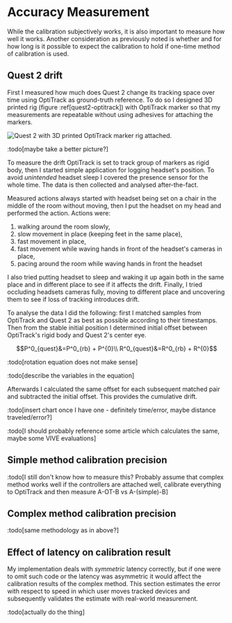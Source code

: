 # Accuracy Measurement

While the calibration subjectively works, it is also important to measure how well it works. Another consideration as previously noted is whether and for how long is it possible to expect the calibration to hold if one-time method of calibration is used.

## Quest 2 drift

First I measured how much does Quest 2 change its tracking space over time using OptiTrack as ground-truth reference. To do so I designed 3D printed rig (figure :ref[quest2-optitrack]) with OptiTrack marker so that my measurements are repeatable without using adhesives for attaching the markers.

![Quest 2 with 3D printed OptiTrack marker rig attached.](quest2-optitrack.png 'quest2-optitrack')

:todo[maybe take a better picture?]

To measure the drift OptiTrack is set to track group of markers as rigid body, then I started simple application for logging headset's position. To avoid *unintended* headset sleep I covered the presence sensor for the whole time. The data is then collected and analysed after-the-fact.

Measured actions always started with headset being set on a chair in the middle of the room without moving, then I put the headset on my head and performed the action. Actions were: 

1. walking around the room slowly, 
2. slow movement in place (keeping feet in the same place), 
3. fast movement in place,
4. fast movement while waving hands in front of the headset's cameras in place,
5. pacing around the room while waving hands in front the headset

I also tried putting headset to sleep and waking it up again both in the same place and in different place to see if it affects the drift. Finally, I tried occluding headsets cameras fully, moving to different place and uncovering them to see if loss of tracking introduces drift.

To analyse the data I did the following: first I matched samples from OptiTrack and Quest 2 as best as possible according to their timestamps. Then from the stable initial position I determined initial offset between OptiTrack's rigid body and Quest 2's center eye.

$$P^0_{quest}&=P^0_{rb} + P^{0}\\
R^0_{quest}&=R^0_{rb} + R^{0}$$

:todo[rotation equation does not make sense]

:todo[describe the variables in the equation]

Afterwards I calculated the same offset for each subsequent matched pair and subtracted the initial offset. This provides the cumulative drift.

:todo[insert chart once I have one - definitely time/error, maybe distance traveled/error?]

:todo[I should probably reference some article which calculates the same, maybe some VIVE evaluations]

## Simple method calibration precision

:todo[I still don't know how to measure this? Probably assume that complex method works well if the controllers are attached well, calibrate everything to OptiTrack and then measure A-OT-B vs A-(simple)-B]

## Complex method calibration precision

:todo[same methodology as in above?]

## Effect of latency on calibration result

My implementation deals with *symmetric* latency correctly, but if one were to omit such code or the latency was asymmetric it would affect the calibration results of the complex method. This section estimates the error with respect to speed in which user moves tracked devices and subsequently validates the estimate with real-world measurement.

:todo[actually do the thing]
